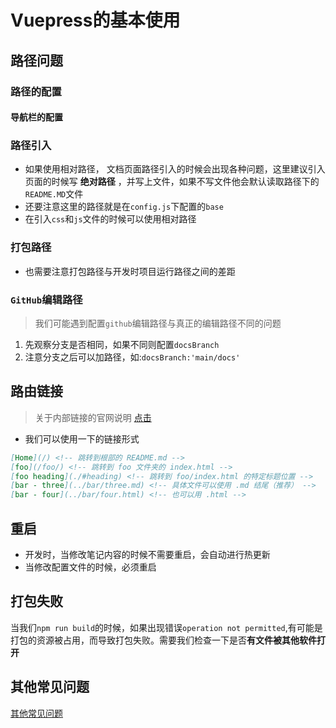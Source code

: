 # Vuepress的基本使用

## 路径问题

### 路径的配置

#### 导航栏的配置

### 路径引入

+ 如果使用相对路径， 文档页面路径引入的时候会出现各种问题，这里建议引入页面的时候写 **绝对路径** ，并写上文件，如果不写文件他会默认读取路径下的`README.MD`文件
+ 还要注意这里的路径就是在`config.js`下配置的`base`
+ 在引入`css`和`js`文件的时候可以使用相对路径

### 打包路径

+ 也需要注意打包路径与开发时项目运行路径之间的差距

### `GitHub`编辑路径

> 我们可能遇到配置`github`编辑路径与真正的编辑路径不同的问题

1. 先观察分支是否相同，如果不同则配置`docsBranch`
2. 注意分支之后可以加路径，如:`docsBranch:'main/docs'`

## 路由链接

> 关于内部链接的官网说明 [点击](https://vuepress.vuejs.org/zh/guide/markdown.html#header-anchors)

+ 我们可以使用一下的链接形式

```md
[Home](/) <!-- 跳转到根部的 README.md -->
[foo](/foo/) <!-- 跳转到 foo 文件夹的 index.html -->
[foo heading](./#heading) <!-- 跳转到 foo/index.html 的特定标题位置 -->
[bar - three](../bar/three.md) <!-- 具体文件可以使用 .md 结尾（推荐） -->
[bar - four](../bar/four.html) <!-- 也可以用 .html -->
```

## 重启

+ 开发时，当修改笔记内容的时候不需要重启，会自动进行热更新
+ 当修改配置文件的时候，必须重启

## 打包失败

当我们`npm run build`的时候，如果出现错误`operation not permitted`,有可能是打包的资源被占用，而导致打包失败。需要我们检查一下是否**有文件被其他软件打开**

## 其他常见问题

[其他常见问题](https://blog.csdn.net/weixin_45785873/article/details/107875507)

